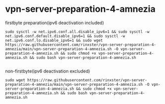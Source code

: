 # vpn-server-preparation-4-amnezia

firstbyte preparation(ipv6 deactivation included)
```
sudo sysctl -w net.ipv6.conf.all.disable_ipv6=1 && sudo sysctl -w net.ipv6.conf.default.disable_ipv6=1 && sudo sysctl -w net.ipv6.conf.lo.disable_ipv6=1 && sudo wget https://raw.githubusercontent.com/rinxster/vpn-server-preparation-4-amnezia/main/vpn-server-preparation-4-amnezia.sh -O vpn-server-preparation-4-amnezia.sh && sudo chmod +x vpn-server-preparation-4-amnezia.sh && sudo bash vpn-server-preparation-4-amnezia.sh


```
non-firstbyte(ipv6 deactivation excluded)

```
sudo wget https://raw.githubusercontent.com/rinxster/vpn-server-preparation-4-amnezia/main/vpn-server-preparation-4-amnezia.sh -O vpn-server-preparation-4-amnezia.sh && sudo chmod +x vpn-server-preparation-4-amnezia.sh && sudo bash vpn-server-preparation-4-amnezia.sh

```
